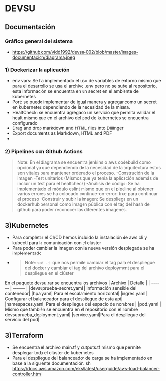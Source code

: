 # DEVSU

## Documentación

### Gráfico general del sistema

- https://github.com/vidd1992/devsu-002/blob/master/images-documentacion/diagrama.jpeg

### 1) Dockerizar la aplicación

- env vars: Se ha implementado el uso de variables de entorno mismo que para el desarrollo se usa el archivo .env pero no se sube al repositorio, esta información se encuentra en un secret en el ambiente de kubernetes
- Port: se puede implementar de igual manera y agregar como un secret en kubernetes dependiendo de la necesidad de la misma.
- HealtCheck: se encuentra agregado un servicio que permita validar el healt mismo que en el archivo del pod de kubernetes se encuentra configurado
- Drag and drop markdown and HTML files into Dillinger
- Export documents as Markdown, HTML and PDF
-

### 2) Pipelines con Github Actions

> Note: En el diagrama se encuentra jenkins o aws codebuild como opcional ya que dependiendo de la necesidad de la arquitectura estos son vitales para mantener ordenado el proceso.
> -Construción de la imagen
> -Test unitarios (Mismos que ya tenia la aplicación además de incluir un test para el healtcheck)
> -Análisis de código: Se ha implementado el módulo eslint mismo que en el pipeline al obtener varios errores se ha colocado continue-on-error: true para continuar el proceso
> -Construir y subir la imagen: Se despliega en un dockerhub personal como imagen pública con el tag del hash de github para poder reconocer las diferentes imagenes.

## 3)Kubernetes

- Para completar el CI/CD hemos incluido la instalación de aws cli y kubectl para la comunicación con el clúster
- Para poder cambiar la imagen con la nueva versión desplegada se ha implementado
- > Note: `sed -i `que nos permite cambiar el tag para el despliegue del docker y cambiar el tag del archivo deployment para el despliegue en el clúster

En el paquete devsu.rar se encuentra los archivos
| Archivo | Detalle |
| ------ | ------ |
|devsuprueba-secret.yaml | Información sensible del contenedor|
|hpa.yaml| Para el escalamiento horizontal|
|ingres.yaml| Configurar el balanceador para el despliegue de esta api|
|namespaces.yaml| Para el despliegue del espacio de nombres |
|pod.yaml | Mismo que también se encuentra en el repositorio con el nombre devsuprueba_deployment.yaml|
|service.yaml|Para el despliegue del servicio del pod|

## 3)Terraform

- Se encuentra el archivo main.tf y outputs.tf mismo que permite desplegar toda el clúster de kubernetes
- Para el despliegue del balanceador de carga se ha implementado en base a la siguiente documentación.
  sh
  https://docs.aws.amazon.com/eks/latest/userguide/aws-load-balancer-controller.html
